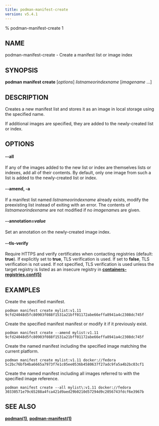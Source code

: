 ```yaml
---
title: podman-manifest-create
version: v5.4.1
---
```


% podman-manifest-create 1

## NAME
podman\-manifest\-create - Create a manifest list or image index

## SYNOPSIS
**podman manifest create** [*options*] *listnameorindexname* [*imagename* ...]

## DESCRIPTION

Creates a new manifest list and stores it as an image in local storage using
the specified name.

If additional images are specified, they are added to the newly-created list or
index.

## OPTIONS

#### **--all**

If any of the images added to the new list or index are
themselves lists or indexes, add all of their contents.  By default, only one
image from such a list is added to the newly-created list or index.

#### **--amend**, **-a**

If a manifest list named *listnameorindexname* already exists, modify the
preexisting list instead of exiting with an error.  The contents of
*listnameorindexname* are not modified if no *imagename*s are given.

#### **--annotation**=*value*

Set an annotation on the newly-created image index.


[//]: # (BEGIN included file options/tls-verify.md)
#### **--tls-verify**

Require HTTPS and verify certificates when contacting registries (default: **true**).
If explicitly set to **true**, TLS verification is used.
If set to **false**, TLS verification is not used.
If not specified, TLS verification is used unless the target registry
is listed as an insecure registry in **[containers-registries.conf(5)](https://github.com/containers/image/blob/main/docs/containers-registries.conf.5.md)**

[//]: # (END   included file options/tls-verify.md)

## EXAMPLES

Create the specified manifest.
```
podman manifest create mylist:v1.11
9cfd24048d5fc80903f088f1531a21bff01172abe66effa8941a4c2308dc745f
```

Create the specified manifest manifest or modify it if it previously exist.
```
podman manifest create --amend mylist:v1.11
9cfd24048d5fc80903f088f1531a21bff01172abe66effa8941a4c2308dc745f
```

Create the named manifest including the specified image matching the current platform.
```
podman manifest create mylist:v1.11 docker://fedora
5c2bc76bfb4ba6665a7973f7e1c05ee0536b4580637f27adc9fa5a4b2bc03cf1
```

Create the named manifest including all images referred to with the specified image reference.
```
podman manifest create --all mylist\:v1.11 docker://fedora
30330571e79c65288a4fca421d9aed29b0210d57294d9c2056743fdcf6e3967b
```

## SEE ALSO
**[podman(1)](podman.1.md)**, **[podman-manifest(1)](podman-manifest.1.md)**
